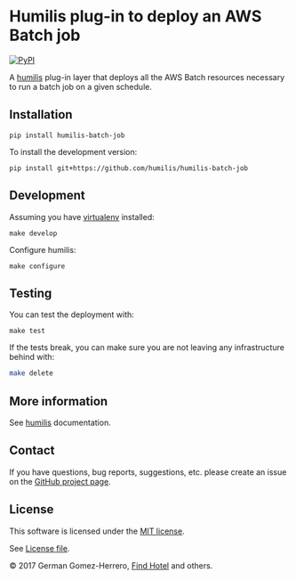 # Humilis plug-in to deploy an AWS Batch job

[![PyPI](https://img.shields.io/pypi/v/humilis-batch-job.svg?style=flat)](https://pypi.python.org/pypi/humilis-batch-job)

A [humilis][humilis] plug-in layer that deploys all the AWS Batch resources necessary to run a batch job on a given schedule.


[humilis]: https://github.com/humilis/humilis


## Installation


```
pip install humilis-batch-job
```


To install the development version:

```
pip install git+https://github.com/humilis/humilis-batch-job
```


## Development

Assuming you have [virtualenv][venv] installed:

[venv]: https://virtualenv.readthedocs.org/en/latest/

```
make develop
```

Configure humilis:

```
make configure
```


## Testing

You can test the deployment with:

```
make test
```

If the tests break, you can make sure you are not leaving any infrastructure
behind with:

```bash
make delete
```


## More information

See [humilis][humilis] documentation.

[humilis]: https://github.com/humilis/blob/master/README.md


## Contact

If you have questions, bug reports, suggestions, etc. please create an issue on
the [GitHub project page][github].

[github]: http://github.com/humilis/humilis-batch


## License

This software is licensed under the [MIT license][mit].

[mit]: http://en.wikipedia.org/wiki/MIT_License

See [License file][LICENSE].

[LICENSE]: ./LICENSE.txt


© 2017 German Gomez-Herrero, [Find Hotel][fh] and others.

[fh]: http://company.findhotel.net
